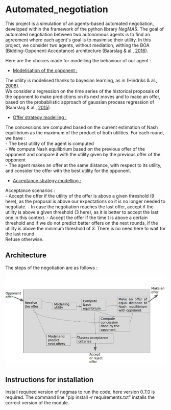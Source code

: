 # Automated_negotiation

This project is a simulation of an agents-based automated negotiation, developed within the framework of the python library _NegMAS_. The goal of automated negotiation between two autonomous agents is to find an agreement where each agent's goal is to maximise their utility.
In this project, we consider two agents, without mediation, withing the BOA (Bidding-Opponent-Acceptance) architecture (Baarslag & al., [2016](https://link.springer.com/book/10.1007/978-3-319-28243-5)).  
  
Here are the choices made for modelling the behaviour of our agent :  
  
- <ins>Modelisation of the opponent :</ins>
  
The utility is modelised thanks to bayesian learning, as in (Hindriks & al., [2008](https://www.researchgate.net/publication/221454172_Opponent_modelling_in_automated_multi-issue_negotiation_using_Bayesian_learning)).  
We consider a regression on the time series of the historical proposals of the opponent to make predictions on its next moves and to make an offer, based on the probabilistic approach of gaussian process regression of (Baarslag & al., [2015](https://ieeexplore.ieee.org/document/7397359)).
  
- <ins>Offer strategy modelling :</ins> 
  
The concessions are computed based on the current estimation of Nash equilibrium as the maximum of the product of both utilities. For each round, we have :  
    - The best utility of the agent is computed  
    - We compute Nash equilibrium based on the previous offer of the opponent and compare it with the utility given by the previous offer of the opponent  
    - The agent makes an offer at the same distance, with respect to its utility, and consider the offer with the best utility for the opponent.  
  
- <ins>Acceptance strategy modelling :</ins>
  
Acceptance scenarios :  
    - Accept the offer if the utility of the offer is above a given threshold (9 here), as the proposal is above our expectations so it is no longer needed to negotiate.
    - In case the negotiation reaches the last offer, accept if the utility is above a given threshold (3 here), as it is better to accept the last one in this context.
    - Accept the offer if the time t is above a certain threshold and if we do not predict better offers on the next rounds, if the utility is above the minimum threshold of 3. There is no need here to wait for the last round.  
Refuse otherwise.  
  
## Architecture

The steps of the negotiation are as follows :

![Fig1](architecture.jpg)

## Instructions for installation

Install required version of negmas to run the code, here version 0.7.0 is required. The command line "pip install -r requirements.txt" installs the correct version of the module.
